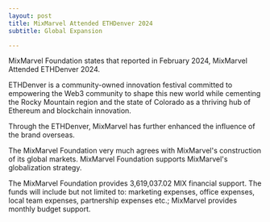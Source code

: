 ```yaml
---
layout: post
title: MixMarvel Attended ETHDenver 2024
subtitle: Global Expansion

---
```


MixMarvel Foundation states that reported in February 2024, MixMarvel Attended ETHDenver 2024.

ETHDenver is a community-owned innovation festival committed to empowering the Web3 community to shape this new world while cementing the Rocky Mountain region and the state of Colorado as a thriving hub of Ethereum and blockchain innovation.

Through the ETHDenver, MixMarvel has further enhanced the influence of the brand overseas.

The MixMarvel Foundation very much agrees with MixMarvel's construction of its global markets. MixMarvel Foundation supports MixMarvel's globalization strategy.

The MixMarvel Foundation provides 3,619,037.02 MIX financial support. The funds will include but not limited to: marketing expenses, office expenses, local team expenses, partnership expenses etc.; MixMarvel provides monthly budget support.

